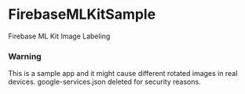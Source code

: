 # FirebaseMLKitSample

Firebase ML Kit Image Labeling


### Warning

This is a sample app and it might cause different rotated images in real devices.
google-services.json deleted for security reasons.
